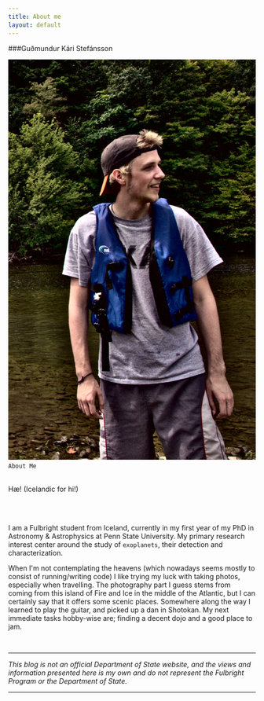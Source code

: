 ```yaml
---
title: About me
layout: default
---
```


###Guðmundur Kári Stefánsson

<div class="span3">
<center>
<img src="../img/profile_canoe.jpg"/>
</center>
</div>

<div class="span8">
<code>About Me</code>
<br/>
<br/>

Hæ! (Icelandic for hi!)

<br/>
<br/>

<p>
I am a Fulbright student from Iceland, currently in my first year of my PhD in Astronomy & Astrophysics at Penn State University. My primary research interest center around the study of <code>exoplanets</code>, their detection and characterization.
</p>

<p>
	When I'm not contemplating the heavens (which nowadays seems mostly to consist of running/writing code) I like trying my luck with taking photos, especially when travelling. 
	The photography part I guess stems from coming from this island of Fire and Ice in the middle of the Atlantic, but I can certainly say that it offers some scenic places.
	Somewhere along the way I learned to play the guitar, and picked up a dan in Shotokan. My next immediate tasks hobby-wise are; finding a decent dojo and a good place to jam.
</p>

<br/>

<hr>
<p class="muted">
	<i>
	This blog is not an official Department of State website, and the views and information presented here is my own and do not represent the Fulbright Program or the Department of State.
	</i>
</p>
<hr/>
</div>
